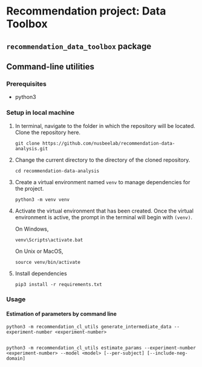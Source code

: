 # Recommendation project: Data Toolbox

## `recommendation_data_toolbox` package

## Command-line utilities

### Prerequisites

- python3

### Setup in local machine

1. In terminal, navigate to the folder in which the repository will be located. Clone the repository here.

   ```
   git clone https://github.com/nusbeelab/recommendation-data-analysis.git
   ```

1. Change the current directory to the directory of the cloned repository.

   ```
   cd recommendation-data-analysis
   ```

1. Create a virtual environment named `venv` to manage dependencies for the project.

   ```
   python3 -m venv venv
   ```

1. Activate the virtual environment that has been created. Once the virtual environment is active, the prompt in the terminal will begin with `(venv)`.

   On Windows,

   ```
   venv\Scripts\activate.bat
   ```

   On Unix or MacOS,

   ```
   source venv/bin/activate
   ```

1. Install dependencies
   ```
   pip3 install -r requirements.txt
   ```

### Usage

#### Estimation of parameters by command line

```
python3 -m recommendation_cl_utils generate_intermediate_data --experiment-number <experiment-number>

```

```

python3 -m recommendation_cl_utils estimate_params --experiment-number <experiment-number> --model <model> [--per-subject] [--include-neg-domain]

```

